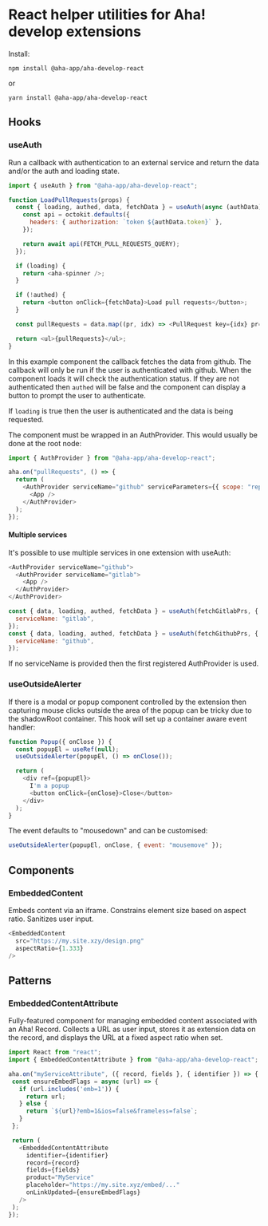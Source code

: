 # React helper utilities for Aha! develop extensions

Install:

```
npm install @aha-app/aha-develop-react
```

or

```
yarn install @aha-app/aha-develop-react
```

## Hooks

### useAuth

Run a callback with authentication to an external service and return the data and/or the auth and loading state.

```js
import { useAuth } from "@aha-app/aha-develop-react";

function LoadPullRequests(props) {
  const { loading, authed, data, fetchData } = useAuth(async (authData) => {
    const api = octokit.defaults({
      headers: { authorization: `token ${authData.token}` },
    });

    return await api(FETCH_PULL_REQUESTS_QUERY);
  });

  if (loading) {
    return <aha-spinner />;
  }

  if (!authed) {
    return <button onClick={fetchData}>Load pull requests</button>;
  }

  const pullRequests = data.map((pr, idx) => <PullRequest key={idx} pr={pr} />);

  return <ul>{pullRequests}</ul>;
}
```

In this example component the callback fetches the data from github. The callback will only be run if the user is authenticated with github. When the component loads it will check the authentication status. If they are not authenticated then `authed` will be false and the component can display a button to prompt the user to authenticate.

If `loading` is true then the user is authenticated and the data is being requested.

The component must be wrapped in an AuthProvider. This would usually be done at the root node:

```js
import { AuthProvider } from "@aha-app/aha-develop-react";

aha.on("pullRequests", () => {
  return (
    <AuthProvider serviceName="github" serviceParameters={{ scope: "repo" }}>
      <App />
    </AuthProvider>
  );
});
```

#### Multiple services

It's possible to use multiple services in one extension with useAuth:

```js
<AuthProvider serviceName="github">
  <AuthProvider serviceName="gitlab">
    <App />
  </AuthProvider>
</AuthProvider>
```

```js
const { data, loading, authed, fetchData } = useAuth(fetchGitlabPrs, {
  serviceName: "gitlab",
});
const { data, loading, authed, fetchData } = useAuth(fetchGithubPrs, {
  serviceName: "github",
});
```

If no serviceName is provided then the first registered AuthProvider is used.

### useOutsideAlerter

If there is a modal or popup component controlled by the extension then
capturing mouse clicks outside the area of the popup can be tricky due to the
shadowRoot container. This hook will set up a container aware event handler:

```js
function Popup({ onClose }) {
  const popupEl = useRef(null);
  useOutsideAlerter(popupEl, () => onClose());

  return (
    <div ref={popupEl}>
      I'm a popup
      <button onClick={onClose}>Close</button>
    </div>
  );
}
```

The event defaults to "mousedown" and can be customised:

```js
useOutsideAlerter(popupEl, onClose, { event: "mousemove" });
```

## Components

### EmbeddedContent

Embeds content via an iframe. Constrains element size based on aspect ratio. Sanitizes user input.

```js
<EmbeddedContent
  src="https://my.site.xzy/design.png"
  aspectRatio={1.333}
/>
```

## Patterns

### EmbeddedContentAttribute

Fully-featured component for managing embedded content associated with an Aha! Record. Collects a URL as user input, stores it as extension data on the record, and displays the URL at a fixed aspect ratio when set.


 ```js
import React from "react";
import { EmbeddedContentAttribute } from "@aha-app/aha-develop-react";

aha.on("myServiceAttribute", ({ record, fields }, { identifier }) => {
  const ensureEmbedFlags = async (url) => {
    if (url.includes('emb=1')) {
      return url;
    } else {
      return `${url}?emb=1&ios=false&frameless=false`;
    }
  };

  return (
    <EmbeddedContentAttribute
      identifier={identifier}
      record={record}
      fields={fields}
      product="MyService"
      placeholder="https://my.site.xyz/embed/..."
      onLinkUpdated={ensureEmbedFlags}
    />
  );
});
 ```
